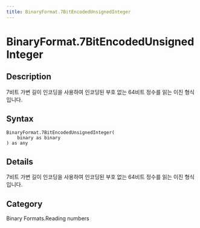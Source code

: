 ```yaml
---
title: BinaryFormat.7BitEncodedUnsignedInteger
---
```


# BinaryFormat.7BitEncodedUnsignedInteger


## Description

7비트 가변 길이 인코딩을 사용하여 인코딩된 부호 없는 64비트 정수를 읽는 이진 형식입니다.


## Syntax

```powerquery
BinaryFormat.7BitEncodedUnsignedInteger(
    binary as binary
) as any
```


## Details

7비트 가변 길이 인코딩을 사용하여 인코딩된 부호 없는 64비트 정수를 읽는 이진 형식입니다.



## Category
Binary Formats.Reading numbers
